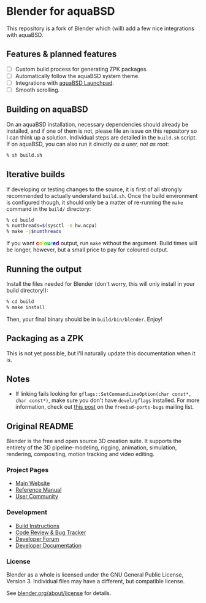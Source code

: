 # Blender for aquaBSD

This repository is a fork of Blender which (will) add a few nice integrations with aquaBSD.

## Features & planned features

- [ ] Custom build process for generating ZPK packages.
- [ ] Automatically follow the aquaBSD system theme.
- [ ] Integrations with [aquaBSD Launchpad](https://github.com/inobulles/aquabsd-launchpad).
- [ ] Smooth scrolling.

## Building on aquaBSD

On an aquaBSD installation, necessary dependencies should already be installed, and if one of them is not, please file an issue on this repository so I can think up a solution.
Individual steps are detailed in the `build.sh` script.
If on aquaBSD, you can also run it directly *as a user, not as root*:

```sh
% sh build.sh
```

## Iterative builds

If developing or testing changes to the source, it is first of all strongly recommended to actually understand `build.sh`.
Once the build environment is configured though, it should only be a matter of re-running the `make` command in the `build/` directory:

```sh
% cd build
% numthreads=$(sysctl -n hw.ncpu)
% make -j$numthreads
```

If you want **<span style="color:red">c</span><span style="color:orange">o</span><span style="color:yellow">l</span><span style="color:lime">o</span><span style="color:green">u</span><span style="color:cyan">r</span><span style="color:blue">e</span><span style="color:purple">d</span>** output, run `make` without the argument.
Build times will be longer, however, but a small price to pay for coloured output.

## Running the output

Install the files needed for Blender (don't worry, this will only install in your build directory!):

```sh
% cd build
% make install
```

Then, your final binary should be in `build/bin/blender`.
Enjoy!

## Packaging as a ZPK

This is not yet possible, but I'll naturally update this documentation when it is.

## Notes

- If linking fails looking for `gflags::SetCommandLineOption(char const*, char const*)`, make sure you don't have `devel/gflags` installed. For more information, check out [this post](https://marc.info/?l=freebsd-ports-bugs&m=152757275115239&w=2) on the `freebsd-ports-bugs` mailing list.

## Original README

Blender is the free and open source 3D creation suite. It supports the entirety of the 3D pipeline-modeling, rigging, animation, simulation, rendering, compositing, motion tracking and video editing.

### Project Pages

- [Main Website](https://www.blender.org/)
- [Reference Manual](https://docs.blender.org/manual/en/latest/index.html)
- [User Community](https://www.blender.org/community/)

### Development

- [Build Instructions](https://wiki.blender.org/wiki/Building_Blender)
- [Code Review & Bug Tracker](https://developer.blender.org/)
- [Developer Forum](https://devtalk.blender.org/)
- [Developer Documentation](https://wiki.blender.org/)

### License

Blender as a whole is licensed under the GNU General Public License, Version 3. Individual files may have a different, but compatible license.

See [blender.org/about/license](https://www.blender.org/about/license) for details.
